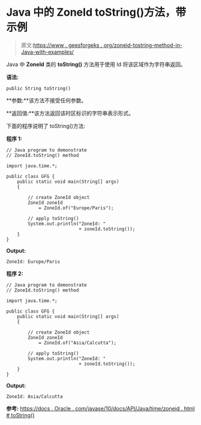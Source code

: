 # Java 中的 ZoneId toString()方法，带示例

> 原文:[https://www . geesforgeks . org/zoneid-tostring-method-in-Java-with-examples/](https://www.geeksforgeeks.org/zoneid-tostring-method-in-java-with-examples/)

Java 中 **ZoneId** 类的 **toString()** 方法用于使用 Id 将该区域作为字符串返回。

**语法:**

```
public String toString()

```

**参数:**该方法不接受任何参数。

**返回值:**该方法返回该时区标识的字符串表示形式。

下面的程序说明了 toString()方法:

**程序 1:**

```
// Java program to demonstrate
// ZoneId.toString() method

import java.time.*;

public class GFG {
    public static void main(String[] args)
    {

        // create ZoneId object
        ZoneId zoneId
            = ZoneId.of("Europe/Paris");

        // apply toString()
        System.out.println("ZoneId: "
                           + zoneId.toString());
    }
}
```

**Output:**

```
ZoneId: Europe/Paris

```

**程序 2:**

```
// Java program to demonstrate
// ZoneId.toString() method

import java.time.*;

public class GFG {
    public static void main(String[] args)
    {

        // create ZoneId object
        ZoneId zoneId
            = ZoneId.of("Asia/Calcutta");

        // apply toString()
        System.out.println("ZoneId: "
                           + zoneId.toString());
    }
}
```

**Output:**

```
ZoneId: Asia/Calcutta

```

**参考:**
[https://docs . Oracle . com/javase/10/docs/API/Java/time/zoneid . html # toString()](https://docs.oracle.com/javase/10/docs/api/java/time/ZoneId.html#toString())